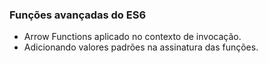 ### Funções avançadas do ES6

+  Arrow Functions aplicado no contexto de invocação.
+  Adicionando valores padrões na assinatura das funções.